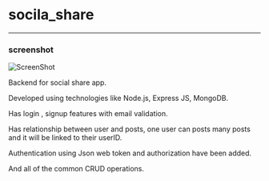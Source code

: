 # socila_share
------------------------

### screenshot
![ScreenShot](https://badripaudel.netlify.app/images/social_share.PNG)

Backend for social share app. 

Developed using technologies like Node.js, Express JS, MongoDB.

Has login , signup features with email validation. 

Has relationship between user and posts, one user can posts many posts and it will be linked to their userID.

Authentication using Json web token and authorization have been added.

And all of the common CRUD operations.


